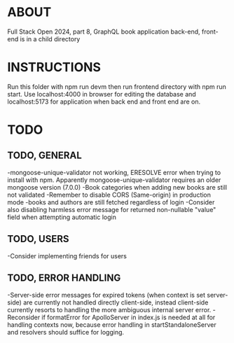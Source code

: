# ABOUT
Full Stack Open 2024, part 8, GraphQL book application back-end, front-end is in a child directory
# INSTRUCTIONS
Run this folder with npm run devm then run frontend directory with npm run start. 
Use localhost:4000 in browser for editing the database and localhost:5173 for application when back end and front end are on.




# TODO

## TODO, GENERAL

-mongoose-unique-validator not working, ERESOLVE error when trying to install with npm.
Apparently mongoose-unique-validator requires an older mongoose version (7.0.0)
-Book categories when adding new books are still not validated
-Remember to disable CORS (Same-origin) in production mode
-books and authors are still fetched regardless of login 
-Consider also disabling harmless error message for returned non-nullable "value" field when attempting automatic login

## TODO, USERS
-Consider implementing friends for users

## TODO, ERROR HANDLING

-Server-side error messages for expired tokens (when context is set server-side) are currently not handled directly client-side, instead client-side currently resorts to handling the more ambiguous internal server error. 
-Reconsider if formatError for ApolloServer in index.js is needed at all for handling contexts now, because error handling in startStandaloneServer and resolvers should suffice for logging.

